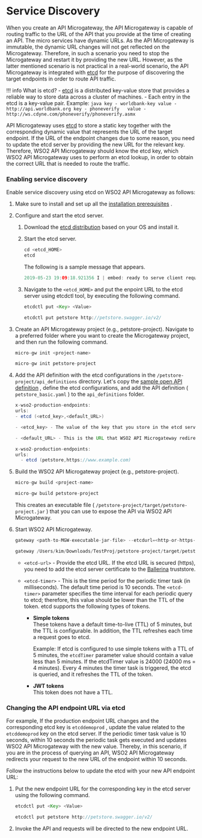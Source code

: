 # Service Discovery

When you create an API Microgateway, the API Microgateway is capable of routing traffic to the URL of the API that you provide at the time of creating an API. The micro services have dynamic URLs. As the API Microgateway is immutable, the dynamic URL changes will not get reflected on the Microgateway. Therefore, in such a scenario you need to stop the Microgateway and restart it by providing the new URL. However, as the latter mentioned scenario is not practical in a real-world scenario, the API Microgateway is integrated with [etcd](https://github.com/etcd-io/etcd) for the purpose of discovering the target endpoints in order to route API traffic.

!!! info
    What is etcd?
    -   [etcd](https://github.com/etcd-io/etcd) is a distributed key-value store that provides a reliable way to store data across a cluster of machines.
    -   Each entry in the etcd is a key-value pair.
    Example:
    ``` java
    key - worldbank-key
    value - http://api.worldbank.org
    key - phoneverify  
    value - http://ws.cdyne.com/phoneverify/phoneverify.asmx
    ```

API Microgateway uses [etcd](https://github.com/etcd-io/etcd) to store a static key together with the corresponding dynamic value that represents the URL of the target endpoint. If the URL of the endpoint changes due to some reason, you need to update the etcd server by providing the new URL for the relevant key. Therefore, WSO2 API Microgateway should know the etcd key, which WSO2 API Microgateway uses to perform an etcd lookup, in order to obtain the correct URL that is needed to route the traffic.

### Enabling service discovery

Enable service discovery using etcd on WSO2 API Microgateway as follows:

1.  Make sure to install and set up all the [installation prerequisites]({{base_path}}/install-and-setup/install-on-vm/) .
2.  Configure and start the etcd server.
    
    1.  Download the [etcd distribution](https://github.com/etcd-io/etcd/releases) based on your OS and install it.
        
    2.  Start the etcd server.

        ``` java
        cd <etcd_HOME>
        etcd
        ```

        The following is a sample message that appears.

        ``` java
        2019-05-23 19:09:18.921356 I | embed: ready to serve client requests
        ```
        
    3.  Navigate to the ```<etcd_HOME>``` and put the enpoint URL to the etcd server using etcdctl tool, by executing the following command.
        
        ``` java tab="Format"
        etcdctl put <Key> <Value>        
        ``` 
          
        ``` java tab="Example"
        etcdctl put petstore http://petstore.swagger.io/v2/
        ```             

3.  Create an API Microgateway project (e.g., petstore-project).
    Navigate to a preferred folder where you want to create the Microgateway project, and then run the following command.


    ``` java tab="Format"
    micro-gw init <project-name>
    ```

    ``` java tab="Example"
    micro-gw init petstore-project
    ```

4.  Add the API definition with the etcd configurations in the `/petstore-project/api_definitions` directory.
    Let's copy the [sample open API definition](https://github.com/wso2/product-microgateway/blob/master/samples/petstore_basic.yaml) , define the etcd configurations, and add the API definition ( `petstore_basic.yaml` ) to the `api_definitions` folder.

    ``` java tab="Format"
    x-wso2-production-endpoints:
    urls:
    - etcd (<etcd_key>,<default_URL>)

    - <etcd_key> - The value of the key that you store in the etcd server for the purpose of mapping the endpoint URL.

    - <default_URL> - This is the URL that WSO2 API Microgateway redirects the requests to in the event it is unable to resolve the etcd key or/and is unable to find the etcd server.
    ```
    
    ``` java tab="Example"
    x-wso2-production-endpoints:
    urls:
      - etcd (petstore,https://www.example.com)
    ```

5.  Build the WSO2 API Microgateway project (e.g., petstore-project).

    ``` java tab="Format"
    micro-gw build <project-name>
    ```

    ``` java tab="Example"
    micro-gw build petstore-project
    ```

    This creates an executable file ( `/petstore-project/target/petstore-project.jar` ) that you can use to expose the API via WSO2 API Microgateway.

6.  Start WSO2 API Microgateway.
    

    ``` java tab="Format"
    gateway <path-to-MGW-executable-jar-file> --etcdurl=<http-or-https-etcdurl> --etcdtimer=<etcd-timer> 
    ```
    
    ``` java tab="Example"
    gateway /Users/kim/Downloads/TestProj/petstore-project/target/petstore-project.jar --etcdurl=http://127.0.0.1:2379 --etcdtimer=10000
    ```
    
    - `<etcd-url>` - Provide the etcd URL. If the etcd URL is secured (https), you need to add the etcd server certificate to the [Ballerina](https://ballerina.io/) truststore.

    - `<etcd-timer>` - This is the time period for the periodic timer task (in milliseconds). The default time period is 10 seconds. The `<etcd-timer>` parameter specifies the time interval for each periodic query to etcd; therefore, this value should be lower than the TTL of the token. etcd supports the following types of tokens.

        - **Simple tokens**  
            These tokens have a default time-to-live (TTL) of 5 minutes, but the TTL is configurable. In addition, the TTL refreshes each time a request goes to etcd.

            Example:
        If etcd is configured to use simple tokens with a TTL of 5 minutes, the `etcdTimer` parameter value should contain a value less than 5 minutes. If the etcdTimer value is 24000 (24000 ms = 4 minutes). Every 4 minutes the timer task is triggered, the etcd is queried, and it refreshes the TTL of the token.

        -   **JWT tokens**  
        This token does not have a TTL.
    

### Changing the API endpoint URL via etcd

For example, If the production endpoint URL changes and the corresponding etcd key is `etcddemoprod` , update the value related to the `etcddemoprod` key on the etcd server.
If the periodic timer task value is 10 seconds, within 10 seconds the periodic task gets executed and updates WSO2 API Microgateway with the new value. Thereby, in this scenario, if you are in the process of querying an API, WSO2 API Microgateway redirects your request to the new URL of the endpoint within 10 seconds.

Follow the instructions below to update the etcd with your new API endpoint URL:

   1.  Put the new endpoint URL for the corresponding key in the etcd server using the following command.
   
       ``` java tab="Format"
       etcdctl put <Key> <Value>
       ```
       
       ``` java tab="Example"
       etcdctl put petstore http://petstore.swagger.io/v2/
       ```

   2.  Invoke the API and requests will be directed to the new endpoint URL.
       

